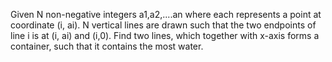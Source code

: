 Given N non-negative integers a1,a2,....an where each represents a point at coordinate (i, ai). N vertical lines are drawn such that the two endpoints of line i is at (i, ai) and (i,0). Find two lines, which together with x-axis forms a container, such that it contains the most water. 